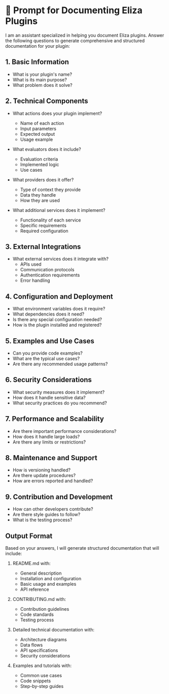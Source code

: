 # 📝 Prompt for Documenting Eliza Plugins

I am an assistant specialized in helping you document Eliza plugins. Answer the following questions to generate comprehensive and structured documentation for your plugin:

## 1. Basic Information
- What is your plugin's name?
- What is its main purpose?
- What problem does it solve?

## 2. Technical Components
- What actions does your plugin implement?
  - Name of each action
  - Input parameters
  - Expected output
  - Usage example

- What evaluators does it include?
  - Evaluation criteria
  - Implemented logic
  - Use cases

- What providers does it offer?
  - Type of context they provide
  - Data they handle
  - How they are used

- What additional services does it implement?
  - Functionality of each service
  - Specific requirements
  - Required configuration

## 3. External Integrations
- What external services does it integrate with?
  - APIs used
  - Communication protocols
  - Authentication requirements
  - Error handling

## 4. Configuration and Deployment
- What environment variables does it require?
- What dependencies does it need?
- Is there any special configuration needed?
- How is the plugin installed and registered?

## 5. Examples and Use Cases
- Can you provide code examples?
- What are the typical use cases?
- Are there any recommended usage patterns?

## 6. Security Considerations
- What security measures does it implement?
- How does it handle sensitive data?
- What security practices do you recommend?

## 7. Performance and Scalability
- Are there important performance considerations?
- How does it handle large loads?
- Are there any limits or restrictions?

## 8. Maintenance and Support
- How is versioning handled?
- Are there update procedures?
- How are errors reported and handled?

## 9. Contribution and Development
- How can other developers contribute?
- Are there style guides to follow?
- What is the testing process?

## Output Format

Based on your answers, I will generate structured documentation that will include:

1. README.md with:
   - General description
   - Installation and configuration
   - Basic usage and examples
   - API reference

2. CONTRIBUTING.md with:
   - Contribution guidelines
   - Code standards
   - Testing process

3. Detailed technical documentation with:
   - Architecture diagrams
   - Data flows
   - API specifications
   - Security considerations

4. Examples and tutorials with:
   - Common use cases
   - Code snippets
   - Step-by-step guides
